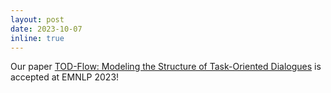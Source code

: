 ```yaml
---
layout: post
date: 2023-10-07
inline: true
---
```


Our paper [TOD-Flow: Modeling the Structure of Task-Oriented Dialogues](https://arxiv.org/abs/2312.04668) is accepted at EMNLP 2023!
